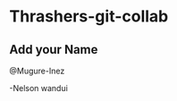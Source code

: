 <!-- feature, chore, refactor, bugfix -->
# Thrashers-git-collab

## Add your Name

@Mugure-Inez

-Nelson wandui